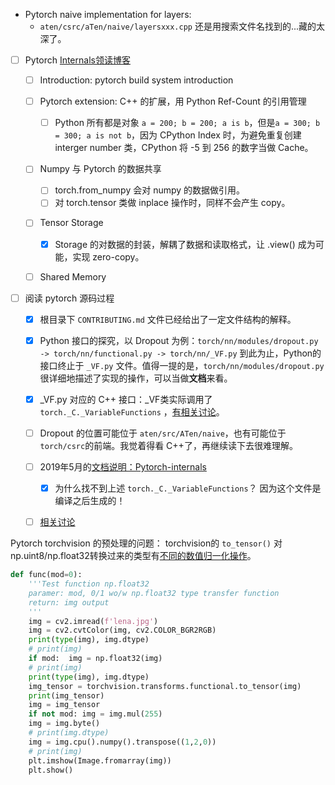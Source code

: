 - Pytorch naive implementation for layers:
  - `aten/csrc/aTen/naive/layersxxx.cpp` 还是用搜索文件名找到的...藏的太深了。

- [ ] Pytorch [Internals领读博客](http://blog.christianperone.com/2018/03/pytorch-internal-architecture-tour/)
    - [ ]  Introduction: pytorch build system introduction
    - [ ]  Pytorch extension: C++ 的扩展，用 Python Ref-Count 的引用管理
        - [ ] Python 所有都是对象 `a = 200; b = 200; a is b`，但是`a = 300; b = 300; a is not b`，因为 CPython Index 时，为避免重复创建 interger number 类，CPython 将 -5 到 256 的数字当做 Cache。
    - [ ] Numpy 与 Pytorch 的数据共享
        - [ ] torch.from_numpy 会对 numpy 的数据做引用。
        - [ ] 对 torch.tensor 类做 inplace 操作时，同样不会产生 copy。
    - [ ] Tensor Storage
        - [x] Storage 的对数据的封装，解耦了数据和读取格式，让 .view() 成为可能，实现 zero-copy。
    - [ ] Shared Memory 


- [ ] 阅读 pytorch 源码过程
    - [x] 根目录下 `CONTRIBUTING.md` 文件已经给出了一定文件结构的解释。
    - [x] Python 接口的探究，以 Dropout 为例：`torch/nn/modules/dropout.py -> torch/nn/functional.py -> torch/nn/_VF.py` 到此为止，Python的接口终止于 `_VF.py` 文件。值得一提的是，`torch/nn/modules/dropout.py` 很详细地描述了实现的操作，可以当做**文档**来看。
    - [x] _VF.py 对应的 C++ 接口：_VF类实际调用了 `torch._C._VariableFunctions` ，[有相关讨论](https://discuss.pytorch.org/t/where-to-find-torch-c-variablefunctions-module/41305)。
    - [ ] Dropout 的位置可能位于 `aten/src/ATen/naive`，也有可能位于 `torch/csrc`的前端。我觉着得看 C++了，再继续读下去很难理解。
    - [ ] 2019年5月的[文档说明：Pytorch-internals](https://archwalker.github.io/blog/2019/05/27/pytorch-internals.html)
        - [x] 为什么找不到上述 `torch._C._VariableFunctions`？ 因为这个文件是编译之后生成的！
    - [ ] [相关讨论](https://discuss.pytorch.org/t/where-is-conv1d-implemented/33050)


Pytorch torchvision 的预处理的问题：
torchvision的 `to_tensor()` 对np.uint8/np.float32转换过来的类型有[不同的数值归一化操作](https://github.com/pytorch/vision/blob/3c254fb7af5f8af252c24e89949c54a3461ff0be/torchvision/transforms/functional.py#L39)。
```Python
def func(mod=0):
    '''Test function np.float32
    paramer: mod, 0/1 wo/w np.float32 type transfer function
    return: img output
    '''
    img = cv2.imread(f'lena.jpg')
    img = cv2.cvtColor(img, cv2.COLOR_BGR2RGB)
    print(type(img), img.dtype)
    # print(img)
    if mod:  img = np.float32(img)
    # print(img)
    print(type(img), img.dtype)
    img_tensor = torchvision.transforms.functional.to_tensor(img)
    print(img_tensor)
    img = img_tensor
    if not mod: img = img.mul(255)
    img = img.byte()
    # print(img.dtype)
    img = img.cpu().numpy().transpose((1,2,0))
    # print(img)
    plt.imshow(Image.fromarray(img))
    plt.show()
```